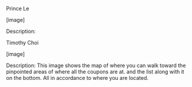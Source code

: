 Prince Le

[image]

Description:







Timothy Choi

[image]

Description: This image shows the map of where you can walk toward the pinpointed areas of where all the coupons are at. and the list along with it on the bottom. All in accordance to where you are located. 


